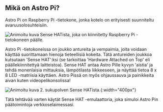 ## Mikä on Astro Pi?

Astro Pi on Raspberry Pi -tietokone, jonka kotelo on erityisesti suunniteltu avaruusolosuhteisiin.

![Animoitu kuva Sense HATista, joka on kiinnitetty Raspberry Pi -tietokoneen päälle.](images/astro_pi_casing.jpeg)

Astro Pi -tietokoneissa on joukko antureita ja vempaimia, joita voidaan käyttää suorittamaan hienoja tieteellisiä kokeita. Tätä antureiden joukkoa kutsutaan 'Sense HAT':ksi (se tarkoittaa 'Hardware Attached on Top' eli päällekiinnitettyä laitteistoa). Sense HAT antaa Astro Pille kyvyn 'aistia' ja tehdä monenlaisia mittauksia, lämpötilasta liikkeeseen, ja näyttää tietoa 8 x 8 LED -matriisia käyttäen. Astro Pissä on myös ohjaussauva ja painikkeita aivan kuten videopelikonsolissa!

![Animoitu kuva 2. sukupolven Sense HATista.](images/AP_spin.gif){:width="400px"}

Tätä tehtävää varten käytät Sense HAT -emulaattoria, joka simuloi Astro Pin päätoimintoja verkkoselaimessasi.




